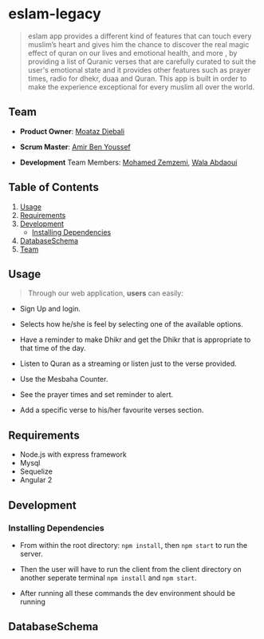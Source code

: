 # eslam-legacy
>eslam app provides a different kind of features that can touch every muslim’s heart and gives him the chance to discover the real magic effect of quran on our lives and emotional health, and more , by providing a list of Quranic verses that are carefully curated to suit the user's emotional state and it provides other features such as prayer times,  radio for dhekr, duaa and Quran. This app is built in order to make the experience exceptional for every muslim all over the world. 


## Team

- __Product Owner__: [Moataz Djebali](https://github.com/MoatazDj)

- __Scrum Master__: [Amir Ben Youssef](https://github.com/amirby)

- __Development__ Team Members: [Mohamed Zemzemi](https://github.com/zamzoum94), [Wala Abdaoui](https://github.com/Bouabda)

## Table of Contents

1. [Usage](#usage)
2. [Requirements](#requirements)
3. [Development](#development)
    - [Installing Dependencies](#installing-dependencies)
4. [DatabaseSchema](#databaseschema)
5. [Team](#team)


## Usage

>Through our web application, __users__ can easily:

- Sign Up and login.

- Selects how he/she is feel by selecting one of the available options.

- Have a reminder to make Dhikr and get the Dhikr that is appropriate to that time of the day.

- Listen to Quran as a streaming or listen just to the verse provided.

- Use the Mesbaha Counter.

- See the prayer times and set reminder to alert.

- Add a specific verse to his/her favourite verses section.



## Requirements
- Node.js with express framework
- Mysql
- Sequelize
- Angular 2

## Development

### Installing Dependencies

- From within the root directory: `npm install`, then `npm start` to run the server.

- Then the user will have to run the client from the client directory on another seperate terminal `npm install` and `npm start`.

- After running all these commands the dev environment should be running

## DatabaseSchema

